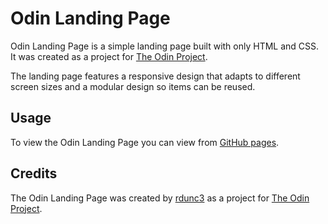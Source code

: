 # Odin Landing Page

Odin Landing Page is a simple landing page built with only HTML and CSS. It was created as a project for [The Odin Project](https://www.theodinproject.com/).

The landing page features a responsive design that adapts to different screen sizes and a modular design so items can be reused.

## Usage

To view the Odin Landing Page you can view from [GitHub pages](https://rdunc3.github.io/odin-landing-page/).

## Credits

The Odin Landing Page was created by [rdunc3](https://github.com/rdunc3) as a project for [The Odin Project](https://www.theodinproject.com/).
